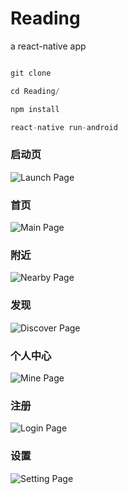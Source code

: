 # Reading
a react-native app


```javascript

git clone

cd Reading/

npm install 

react-native run-android

```

### 启动页
![Launch Page](https://xs9tug.bn1303.livefilestore.com/y4m6Zp2_vgZB3e9d4D4oKoRr7r13jgmDq0W3IoPGjUCe2ZGR1DozB4W7OkOA15o1uZATDN6LSq2XrMalBY8qffzWvvSjAfbU7jh06Hjsckv015mvtNm8wXmCWbb0wr2SuMcffyVuzO8ienqQr16TSiOV64Ay59NtasxlqeaR71d9c_1R0Ws8_afaZ7sd3VJJ80bPjDp1Gl8PtDBRNuzBv2dKQ?width=264&height=450&cropmode=none)

### 首页
![Main Page](https://zc9nug.bn1303.livefilestore.com/y4mfmYnM0ho0hazIo5K_IUhnMBp01IVl9eZgDHqkQ5miNfBLM03LFCHRC580Jkq1HdHzxKGFuTXzD9gj6M6RqgE8zx1qNRKrFSCe6WvZ1r3l27SaIXUQ7mGD2vAAbic_8hbVqFuL_aWnFInHCvaENath3eBZphrAX70H3-LVeF-PzCn9wBK2CmPfQo9_rsZzZhDEX7hU-5lFBp-dXBxTNALkg?width=264&height=450&cropmode=none)

### 附近
![Nearby Page](https://xs9sug.bn1303.livefilestore.com/y4mY9NVdet5GFgVZiUSq2X4vhp6CUQJbw2qM6p0krMbNWkkJ9OnuHjEBBhCcagTrD75ubTF-pm3YV8NEyObUPv1uqNwYTmoz9IeXEZyL-UW1pe2XYwA20FwsoiLl4gZpC_pla7nBjmjAu7FF3xQTECdh8IqJC_TOkslAfAjbAEFrESB1llH9xdGNwEQgHg_DEjXHIqA5BNUZUPRSSQwZjQKGg?width=264&height=450&cropmode=none)

### 发现
![Discover Page](https://xs9vug.bn1303.livefilestore.com/y4mXOqSgz5mgjdPfnLQvbuGRUUrrTBHUEGVdREXrxIRhkaXHc4ywsW4wskCgTdIfooUolN99YsIb4m7JZQ0SP2DeFwAlPXX5ZuoCKOuwIqzMhBk5TUZadARuG8FgTC03oFTzOJ8svkBywb8XNuDf2Ogt-_hcdZFeAtlfhR1vwddrmAycUrZlX2QYbyC-re6RtUCVVxmdf3fOd9Xc3CpPfUXWA?width=264&height=450&cropmode=none)

### 个人中心
![Mine Page](https://xs9wug.bn1303.livefilestore.com/y4mVoDSEdcXjApoe1Sa7FuXYKJx5GcDMJg2PnkfB9QuZkHUCAFJ-Jn33WlZx57YGxfKOoCeFUzzyECLrmtfvE9adDVnYreT6N0eJtGZRTKwRaJvJwBPcZ5TcRhDns7YUlskHjyeRqJ1qOoUx-NbrepqeoUoDcqUWuJJv8JRy3SVAsQ17-_rKL7fsoiUprJM-Da3lTvxxKgYOb90vd8ORh6PvQ?width=264&height=450&cropmode=none)

### 注册
![Login Page](https://xs9uug.bn1303.livefilestore.com/y4mSzDj5fjYB8OuGqEPsnezvB60tSjbwAcuz41D_LUADs_3paKAXfo4amqvI0FEobkF5Zw9yvZ9dUOr8as-6MC8FRg-oxLSm5oQ5ksHHv_ZK6kTUzQ4Mo4pPxy9zfiE8rbuM3xPCQ_Oe7bs_se7RUijTI6L9dN5RgTVkcN3gQgzx3VvpVo42wBYESBRtPHxfYYmX1dfEGZVHsnM1g5VhklxgQ?width=264&height=450&cropmode=none)

### 设置
![Setting Page](https://xs9rug.bn1303.livefilestore.com/y4mnyCTg-9mGVF0mq0Mb2ayk_Ehm_zvpPnCg0CWpufwYinvJsZS76P3dL9hFRt49IlOXjGCpjNSRC0HURNCBr_7hveGgtE_RoXxLUwVFAdsUOq9Is1Tx5xYqZDQH4fKKRdE80wjbuHo36irJ3xapoqCOmE0HgSDyuhYZ0cEUj3bOEb8viACN_uZSM9Y_SCkA2m1696csuqQkl7_EX6ljCufDg?width=264&height=450&cropmode=none)


